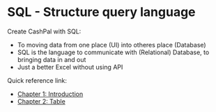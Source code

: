# SQL - Structure query language

Create CashPal with SQL:

- To moving data from one place (UI) into otheres place (Database)
- SQL is the language to communicate with (Relational) Database, to bringing data in and out
- Just a better Excel without using API

Quick reference link:

- [Chapter 1: Introduction](./Chapter_1/)
- [Chapter 2: Table](./Chapter_2/)
